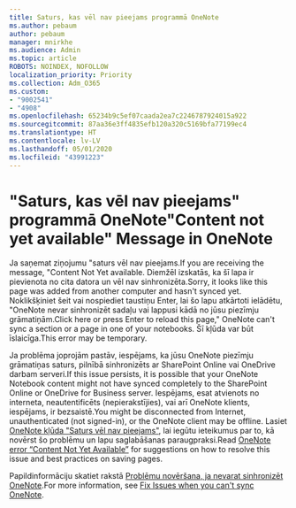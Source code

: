 ```yaml
---
title: Saturs, kas vēl nav pieejams programmā OneNote
ms.author: pebaum
author: pebaum
manager: mnirkhe
ms.audience: Admin
ms.topic: article
ROBOTS: NOINDEX, NOFOLLOW
localization_priority: Priority
ms.collection: Adm_O365
ms.custom:
- "9002541"
- "4908"
ms.openlocfilehash: 65234b9c5ef07caada2ea7c2246787924015a922
ms.sourcegitcommit: 87aa36e3ff4835efb120a320c5169bfa77199ec4
ms.translationtype: HT
ms.contentlocale: lv-LV
ms.lasthandoff: 05/01/2020
ms.locfileid: "43991223"
---
```

# <a name="content-not-yet-available-message-in-onenote"></a><span data-ttu-id="396d8-102">"Saturs, kas vēl nav pieejams" programmā OneNote</span><span class="sxs-lookup"><span data-stu-id="396d8-102">"Content not yet available" Message in OneNote</span></span>

<span data-ttu-id="396d8-103">Ja saņemat ziņojumu "saturs vēl nav pieejams.</span><span class="sxs-lookup"><span data-stu-id="396d8-103">If you are receiving the message, "Content Not Yet available.</span></span> <span data-ttu-id="396d8-104">Diemžēl izskatās, ka šī lapa ir pievienota no cita datora un vēl nav sinhronizēta.</span><span class="sxs-lookup"><span data-stu-id="396d8-104">Sorry, it looks like this page was added from another computer and hasn't synced yet.</span></span> <span data-ttu-id="396d8-105">Noklikšķiniet šeit vai nospiediet taustiņu Enter, lai šo lapu atkārtoti ielādētu, "OneNote nevar sinhronizēt sadaļu vai lappusi kādā no jūsu piezīmju grāmatiņām.</span><span class="sxs-lookup"><span data-stu-id="396d8-105">Click here or press Enter to reload this page," OneNote can't sync a section or a page in one of your notebooks.</span></span> <span data-ttu-id="396d8-106">Šī kļūda var būt īslaicīga.</span><span class="sxs-lookup"><span data-stu-id="396d8-106">This error may be temporary.</span></span>

<span data-ttu-id="396d8-107">Ja problēma joprojām pastāv, iespējams, ka jūsu OneNote piezīmju grāmatiņas saturs, pilnībā sinhronizēts ar SharePoint Online vai OneDrive darbam serveri.</span><span class="sxs-lookup"><span data-stu-id="396d8-107">If this issue persists, it is possible that your OneNote Notebook content might not have synced completely to the SharePoint Online or OneDrive for Business server.</span></span> <span data-ttu-id="396d8-108">Iespējams, esat atvienots no interneta, neautentificēts (nepierakstījies), vai arī OneNote klients, iespējams, ir bezsaistē.</span><span class="sxs-lookup"><span data-stu-id="396d8-108">You might be disconnected from Internet, unauthenticated (not signed-in), or the OneNote client may be offline.</span></span> <span data-ttu-id="396d8-109">Lasiet [OneNote kļūda "Saturs vēl nav pieejams"](https://docs.microsoft.com/office/troubleshoot/onenote/onenote-error-content-not-yet-available), lai iegūtu ieteikumus par to, kā novērst šo problēmu un lapu saglabāšanas paraugpraksi.</span><span class="sxs-lookup"><span data-stu-id="396d8-109">Read [OneNote error “Content Not Yet Available”](https://docs.microsoft.com/office/troubleshoot/onenote/onenote-error-content-not-yet-available) for suggestions on how to resolve this issue and best practices on saving pages.</span></span>

<span data-ttu-id="396d8-110">Papildinformāciju skatiet rakstā [Problēmu novēršana, ja nevarat sinhronizēt OneNote](https://support.office.com/article/Fix-issues-when-you-can-t-sync-OneNote-299495ef-66d1-448f-90c1-b785a6968d45).</span><span class="sxs-lookup"><span data-stu-id="396d8-110">For more information, see [Fix Issues when you can't sync OneNote](https://support.office.com/article/Fix-issues-when-you-can-t-sync-OneNote-299495ef-66d1-448f-90c1-b785a6968d45).</span></span>
